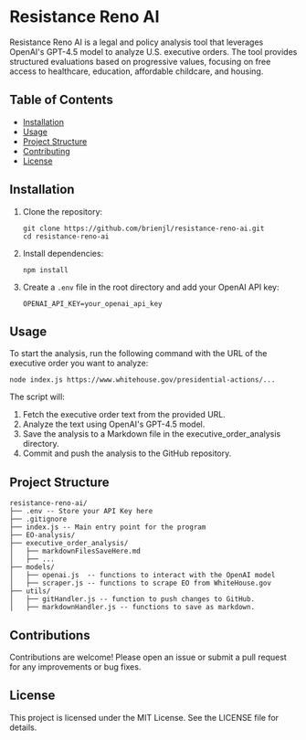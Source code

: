 # Resistance Reno AI

Resistance Reno AI is a legal and policy analysis tool that leverages OpenAI's GPT-4.5 model to analyze U.S. executive orders. The tool provides structured evaluations based on progressive values, focusing on free access to healthcare, education, affordable childcare, and housing.

## Table of Contents

- [Installation](#installation)
- [Usage](#usage)
- [Project Structure](#project-structure)
- [Contributing](#contributions)
- [License](#license)

## Installation

1. Clone the repository:
    ```
    git clone https://github.com/brienjl/resistance-reno-ai.git
    cd resistance-reno-ai
    ```

2. Install dependencies:
    ```
    npm install
    ```

3. Create a `.env` file in the root directory and add your OpenAI API key:
    ```
    OPENAI_API_KEY=your_openai_api_key
    ```

## Usage

To start the analysis, run the following command with the URL of the executive order you want to analyze:

```
node index.js https://www.whitehouse.gov/presidential-actions/...
```

The script will:

1. Fetch the executive order text from the provided URL.
2. Analyze the text using OpenAI's GPT-4.5 model.
3. Save the analysis to a Markdown file in the executive_order_analysis directory.
4. Commit and push the analysis to the GitHub repository.

## Project Structure

```
resistance-reno-ai/
├── .env -- Store your API Key here
├── .gitignore
├── index.js -- Main entry point for the program
├── EO-analysis/
├── executive_order_analysis/
│   ├── markdownFilesSaveHere.md
│   ├── ...
├── models/
│   ├── openai.js  -- functions to interact with the OpenAI model
│   ├── scraper.js -- functions to scrape EO from WhiteHouse.gov
├── utils/
│   ├── gitHandler.js -- function to push changes to GitHub.
│   ├── markdownHandler.js -- functions to save as markdown.

```

## Contributions
Contributions are welcome! Please open an issue or submit a pull request for any improvements or bug fixes.

## License
This project is licensed under the MIT License. See the LICENSE file for details.